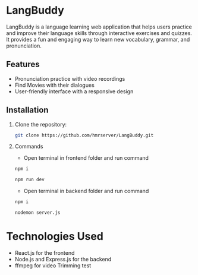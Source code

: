 # LangBuddy

LangBuddy is a language learning web application that helps users practice and improve their language skills through interactive exercises and quizzes. It provides a fun and engaging way to learn new vocabulary, grammar, and pronunciation.

## Features

- Pronunciation practice with video recordings
- Find Movies with their dialogues
- User-friendly interface with a responsive design

## Installation

1. Clone the repository:

   ```bash
   git clone https://github.com/hmrserver/LangBuddy.git
   
2. Commands
   
   - Open terminal in frontend folder and run command
   ```bash
   npm i
   ```
   ```bash
   npm run dev
   ```
   - Open terminal in backend folder and run command
   ```bash
   npm i
   ```
   ```bash
   nodemon server.js
   ```  

# Technologies Used
- React.js for the frontend
- Node.js and Express.js for the backend
- ffmpeg for video Trimming
test
